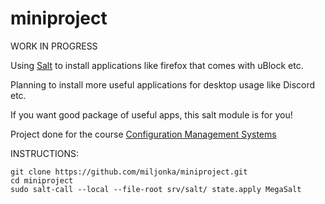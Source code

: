 # miniproject

WORK IN PROGRESS

Using [Salt](https://saltproject.io/) to install applications like firefox that comes with uBlock etc. 

Planning to install more useful applications for desktop usage like Discord etc.

If you want good package of useful apps, this salt module is for you!

Project done for the course  [Configuration Management Systems](https://terokarvinen.com/2022/palvelinten-hallinta-2022p2/?from=MoodleNews)



INSTRUCTIONS:
```
git clone https://github.com/miljonka/miniproject.git
cd miniproject
sudo salt-call --local --file-root srv/salt/ state.apply MegaSalt
```
